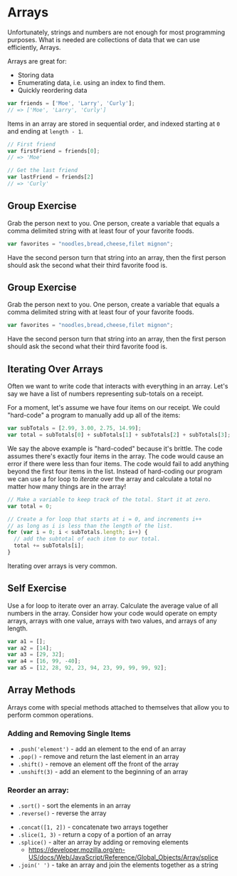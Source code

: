 # Arrays

Unfortunately, strings and numbers are not enough for most programming purposes.
What is needed are collections of data that we can use efficiently, Arrays.

Arrays are great for:

* Storing data
* Enumerating data, i.e. using an index to find them.
* Quickly reordering data

```js
var friends = ['Moe', 'Larry', 'Curly'];
// => ['Moe', 'Larry', 'Curly']
```

Items in an array are stored in sequential order, and indexed starting at `0` and ending at `length - 1`.

```js
// First friend
var firstFriend = friends[0];
// => 'Moe'

// Get the last friend
var lastFriend = friends[2]
// => 'Curly'
```

## Group Exercise

Grab the person next to you. One person, create a variable that equals a comma delimited string with at least four of your favorite foods.

```js
var favorites = "noodles,bread,cheese,filet mignon";
```

Have the second person turn that string into an array, then the first person should ask the second what their third favorite food is.

## Group Exercise

Grab the person next to you. One person, create a variable that equals a comma delimited string with at least four of your favorite foods.

```js
var favorites = "noodles,bread,cheese,filet mignon";
```

Have the second person turn that string into an array, then the first person should ask the second what their third favorite food is.


## Iterating Over Arrays

Often we want to write code that interacts with everything in an array. Let's
say we have a list of numbers representing sub-totals on a receipt.

For a moment, let's assume we have four items on our receipt.
We could "hard-code" a program to manually add up all of the
items:

```js
var subTotals = [2.99, 3.00, 2.75, 14.99];
var total = subTotals[0] + subTotals[1] + subTotals[2] + subTotals[3];
```

We say the above example is "hard-coded" because it's brittle. The code assumes
there's exactly four items in the array. The code would cause an error if there
were less than four items. The code would fail to add anything beyond the first
four items in the list. Instead of hard-coding our program we can use a for loop
to *iterate* over the array and calculate a total no matter how many things are
in the array!

```js
// Make a variable to keep track of the total. Start it at zero.
var total = 0;

// Create a for loop that starts at i = 0, and increments i++
// as long as i is less than the length of the list.
for (var i = 0; i < subTotals.length; i++) {
  // add the subtotal of each item to our total.
  total += subTotals[i];
}
```

Iterating over arrays is very common.

## Self Exercise

Use a for loop to iterate over an array. Calculate the average value of all
numbers in the array. Consider how your code would operate on empty arrays,
arrays with one value, arrays with two values, and arrays of any length.

```js
var a1 = [];
var a2 = [14];
var a3 = [29, 32];
var a4 = [16, 99, -40];
var a5 = [12, 28, 92, 23, 94, 23, 99, 99, 99, 92];
```

## Array Methods

Arrays come with special methods attached to themselves that allow you to perform
common operations.

### Adding and Removing Single Items
* `.push('element')` - add an element to the end of an array
* `.pop()` - remove and return the last element in an array
* `.shift()` - remove an element off the front of the array
* `.unshift(3)` - add an element to the beginning of an array

<script src="//repl.it/embed/EbN8/0.js"></script>

### Reorder an array:

* `.sort()` - sort the elements in an array
* `.reverse()` - reverse the array

<script src="//repl.it/embed/EbMe/0.js"></script>

* `.concat([1, 2])` - concatenate two arrays together
* `.slice(1, 3)` - return a copy of a portion of an array
* `.splice()` - alter an array by adding or removing elements
  * https://developer.mozilla.org/en-US/docs/Web/JavaScript/Reference/Global_Objects/Array/splice
* `.join(' ')` - take an array and join the elements together as a string

